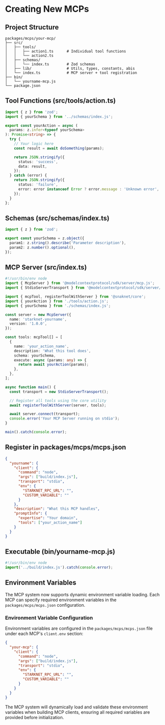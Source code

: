 # Creating New MCPs

## Project Structure

```
packages/mcps/your-mcp/
├── src/
│   ├── tools/
│   │   ├── action1.ts      # Individual tool functions
│   │   └── action2.ts
│   ├── schemas/
│   │   └── index.ts        # Zod schemas
│   ├── lib/                # Utils, types, constants, abis
│   └── index.ts            # MCP server + tool registration
├── bin/
│   └── yourname-mcp.js
└── package.json
```

## Tool Functions (src/tools/action.ts)

```typescript
import { z } from 'zod';
import { yourSchema } from '../schemas/index.js';

export const yourAction = async (
  params: z.infer<typeof yourSchema>
): Promise<string> => {
  try {
    // Your logic here
    const result = await doSomething(params);

    return JSON.stringify({
      status: 'success',
      data: result,
    });
  } catch (error) {
    return JSON.stringify({
      status: 'failure',
      error: error instanceof Error ? error.message : 'Unknown error',
    });
  }
};
```

## Schemas (src/schemas/index.ts)

```typescript
import { z } from 'zod';

export const yourSchema = z.object({
  param1: z.string().describe('Parameter description'),
  param2: z.number().optional(),
});
```

## MCP Server (src/index.ts)

```typescript
#!/usr/bin/env node
import { McpServer } from '@modelcontextprotocol/sdk/server/mcp.js';
import { StdioServerTransport } from '@modelcontextprotocol/sdk/server/stdio.js';

import { mcpTool, registerToolWithServer } from '@snaknet/core';
import { yourAction } from './tools/action.js';
import { yourSchema } from './schemas/index.js';

const server = new McpServer({
  name: 'starknet-yourname',
  version: '1.0.0',
});

const tools: mcpTool[] = [
  {
    name: 'your_action_name',
    description: 'What this tool does',
    schema: yourSchema,
    execute: async (params: any) => {
      return await yourAction(params);
    },
  },
];

async function main() {
  const transport = new StdioServerTransport();

  // Register all tools using the core utility
  await registerToolWithServer(server, tools);

  await server.connect(transport);
  console.error('Your MCP Server running on stdio');
}

main().catch(console.error);
```

## Register in packages/mcps/mcps.json

```json
{
  "yourname": {
    "client": {
      "command": "node",
      "args": ["build/index.js"],
      "transport": "stdio",
      "env": {
        "STARKNET_RPC_URL": "",
        "CUSTOM_VARIABLE": ""
      }
    },
    "description": "What this MCP handles",
    "promptInfo": {
      "expertise": "Your domain",
      "tools": ["your_action_name"]
    }
  }
}
```

## Executable (bin/yourname-mcp.js)

```javascript
#!/usr/bin/env node
import('../build/index.js').catch(console.error);
```

## Environment Variables

The MCP system now supports dynamic environment variable loading. Each MCP can specify required environment variables in the `packages/mcps/mcps.json` configuration.

### Environment Variable Configuration

Environment variables are configured in the `packages/mcps/mcps.json` file under each MCP's `client.env` section:

```json
{
  "your-mcp": {
    "client": {
      "command": "node",
      "args": ["build/index.js"],
      "transport": "stdio",
      "env": {
        "STARKNET_RPC_URL": "",
        "CUSTOM_VARIABLE": ""
      }
    }
  }
}
```

The MCP system will dynamically load and validate these environment variables when building MCP clients, ensuring all required variables are provided before initialization.

